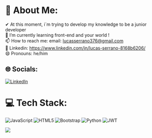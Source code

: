 # 💫 About Me:
✔ At this moment, i´m trying to develop my knowledge to be a junior developer<br>🌱 I’m currently learning front-end and your world !<br>📫 How to reach me: email: lucasserrano376@gmail.com<br>🔨 Linkedin: https://www.linkedin.com/in/lucas-serrano-8168b6206/<br>😄 Pronouns: he/him


## 🌐 Socials:
[![LinkedIn](https://img.shields.io/badge/LinkedIn-%230077B5.svg?logo=linkedin&logoColor=white)](https://linkedin.com/in/https://linkedin.com/in/lucas-serrano-8168b6206/) 

# 💻 Tech Stack:
![JavaScript](https://img.shields.io/badge/javascript-%23323330.svg?style=for-the-badge&logo=javascript&logoColor=%23F7DF1E) ![HTML5](https://img.shields.io/badge/html5-%23E34F26.svg?style=for-the-badge&logo=html5&logoColor=white) ![Bootstrap](https://img.shields.io/badge/bootstrap-%238511FA.svg?style=for-the-badge&logo=bootstrap&logoColor=white) ![Python](https://img.shields.io/badge/python-3670A0?style=for-the-badge&logo=python&logoColor=ffdd54) ![JWT](https://img.shields.io/badge/JWT-black?style=for-the-badge&logo=JSON%20web%20tokens)

[![](https://visitcount.itsvg.in/api?id=lucaserrano10&icon=2&color=0)](https://visitcount.itsvg.in)

<!-- Proudly created with GPRM ( https://gprm.itsvg.in ) -->

